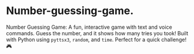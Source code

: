 # Number-guessing-game.
Number Guessing Game: A fun, interactive game with text and voice commands. Guess the number, and it shows how many tries you took! Built with Python using `pyttsx3`, `random`, and `time`. Perfect for a quick challenge! 🎮
